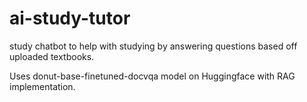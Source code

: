 # ai-study-tutor
study chatbot to help with studying by answering questions based off uploaded textbooks.

Uses donut-base-finetuned-docvqa model on Huggingface with RAG implementation.
